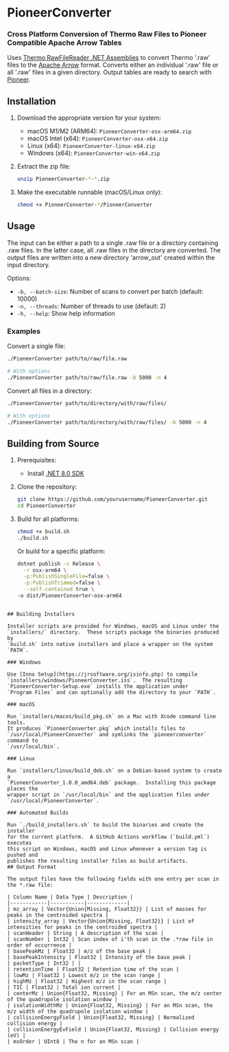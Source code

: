 # PioneerConverter

### Cross Platform Conversion of Thermo Raw Files to Pioneer Compatible Apache Arrow Tables

Uses [Thermo RawFileReader .NET Assemblies](https://github.com/thermofisherlsms/RawFileReader) to convert Thermo '.raw' files to the [Apache Arrow](https://arrow.apache.org/) format. 
Converts either an individual '.raw' file or all '.raw' files in a given directory. Output tables are ready to search with [Pioneer](https://github.com/nwamsley1/Pioneer.jl).

## Installation

1. Download the appropriate version for your system:
   - macOS M1/M2 (ARM64): `PioneerConverter-osx-arm64.zip`
   - macOS Intel (x64): `PioneerConverter-osx-x64.zip`
   - Linux (x64): `PioneerConverter-linux-x64.zip`
   - Windows (x64): `PioneerConverter-win-x64.zip`

2. Extract the zip file:
   ```bash
   unzip PioneerConverter-*-*.zip
   ```

3. Make the executable runnable (macOS/Linux only):
   ```bash
   chmod +x PioneerConverter-*/PioneerConverter
   ```

## Usage

The input can be either a path to a single .raw file or a directory containing .raw files. In the latter case, all .raw files in the directory are converted. The output files are written into a new directory 'arrow_out' created within the input directory.

Options:
- `-b, --batch-size`: Number of scans to convert per batch (default: 10000)
- `-n, --threads`: Number of threads to use (default: 2)
- `-h, --help`: Show help information

### Examples

Convert a single file:
```bash
./PioneerConverter path/to/raw/file.raw

# With options
./PioneerConverter path/to/raw/file.raw -b 5000 -n 4
```

Convert all files in a directory:
```bash
./PioneerConverter path/to/directory/with/raw/files/

# With options
./PioneerConverter path/to/directory/with/raw/files/ -b 5000 -n 4
```

## Building from Source

1. Prerequisites:
   - Install [.NET 8.0 SDK](https://dotnet.microsoft.com/download/dotnet/8.0)

2. Clone the repository:
   ```bash
   git clone https://github.com/yourusername/PioneerConverter.git
   cd PioneerConverter
   ```

3. Build for all platforms:
   ```bash
   chmod +x build.sh
   ./build.sh
   ```

   Or build for a specific platform:
   ```bash
   dotnet publish -c Release \
     -r osx-arm64 \
     -p:PublishSingleFile=false \
     -p:PublishTrimmed=false \
     --self-contained true \
   -o dist/PioneerConverter-osx-arm64
  ```

## Building Installers

Installer scripts are provided for Windows, macOS and Linux under the
`installers/` directory.  These scripts package the binaries produced by
`build.sh` into native installers and place a wrapper on the system `PATH`.

### Windows

Use [Inno Setup](https://jrsoftware.org/isinfo.php) to compile
`installers/windows/PioneerConverter.iss`.  The resulting
`PioneerConverter-Setup.exe` installs the application under
`Program Files` and can optionally add the directory to your `PATH`.

### macOS

Run `installers/macos/build_pkg.sh` on a Mac with Xcode command line tools.
It produces `PioneerConverter.pkg` which installs files to
`/usr/local/PioneerConverter` and symlinks the `pioneerconverter` command to
`/usr/local/bin`.

### Linux

Run `installers/linux/build_deb.sh` on a Debian-based system to create a
`PioneerConverter_1.0.0_amd64.deb` package.  Installing this package places the
wrapper script in `/usr/local/bin` and the application files under
`/usr/local/PioneerConverter`.

### Automated Builds

Run `./build_installers.sh` to build the binaries and create the installer
for the current platform.  A GitHub Actions workflow (`build.yml`) executes
this script on Windows, macOS and Linux whenever a version tag is pushed and
publishes the resulting installer files as build artifacts.
## Output Format

The output files have the following fields with one entry per scan in the *.raw file:

| Column Name | Data Type | Description |
|------------|-----------|-------------|
| mz_array | Vector{Union{Missing, Float32}} | List of masses for peaks in the centroided spectra |
| intensity_array | Vector{Union{Missing, Float32}} | List of intensities for peaks in the centroided spectra |
| scanHeader | String | A description of the scan |
| scanNumber | Int32 | Scan index of i'th scan in the .*raw file in order of occurrence |
| basePeakMz | Float32 | m/z of the base peak |
| basePeakIntensity | Float32 | Intensity of the base peak |
| packetType | Int32 | |
| retentionTime | Float32 | Retention time of the scan |
| lowMz | Float32 | Lowest m/z in the scan range |
| highMz | Float32 | Highest m/z in the scan range |
| TIC | Float32 | Total ion current |
| centerMz | Union{Float32, Missing} | For an MSn scan, the m/z center of the quadrupole isolation window |
| isolationWidthMz | Union{Float32, Missing} | For an MSn scan, the m/z width of the quadrupole isolation window |
| collisionEnergyField | Union{Float32, Missing} | Normalized collision energy |
| collisionEnergyEvField | Union{Float32, Missing} | Collision energy (eV) |
| msOrder | UInt8 | The n for an MSn scan |